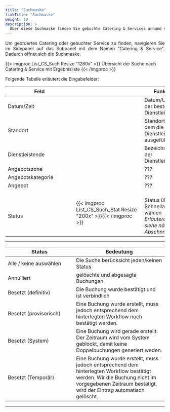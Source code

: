 ```yaml
---
title: "Suchmaske"
linkTitle: "Suchmaske"
weight: 10
description: >
  Über diese Suchmaske finden Sie gebuchte Catering & Services anhand von Dienstleistenden und Angeboten
---
```

<p style="text-align: justify"> Um geordertes Catering oder gebuchter Service zu finden, navigieren Sie im Sidepanel auf das Subpanel mit dem Namen "Catering & Service". Dadurch öffnet sich die Suchmaske. </p>

{{< imgproc List_CS_Such Resize "1280x" >}}
Übersicht der Suche nach Catering & Service mit Ergebnisliste 
{{< /imgproc >}}

Folgende Tabelle erläutert die Eingabefelder:

 |<div style="width:200px">Feld</div>|<div style="width:200px"></div>|Funktion|
 |---|---|---|
 |Datum/Zeit||Datum/Uhrzeit der bestellten Dienstleistung|
 |Standort||Standort, an dem die Dienstleistung ausgeführt wird|
 |Dienstleistende||Bezeichnung der Dienstleistenden|
 |Angebotszone||???|
 |Angebotskategorie||???|
 |Angebot||???|
 |</br>Status|{{< imgproc List_CS_Such_Stat Resize "200x" >}}{{< /imgproc >}}|</br>Status über die Schnellauswahl wählen </br> *Erläuterungen siehe nächsten Abschnnitt*|
 ---
<!-- Begriffe erklären -->

 |<div style="width:200px">Status</div>|Bedeutung|
 |---|---|
 |Alle / keine auswählen|Die Suche berücksicht jeden/keinen Status|
 |Annulliert|gelöschte und abgesagte Buchungen|
 |Besetzt (definitiv)|Die Buchung wurde bestätigt und ist verbindlich|
 |Besetzt (provisorisch)|Eine Buchung wurde erstellt, muss jedoch entsprechend dem hinterlegten Workflow noch bestätigt werden.|
 |Besetzt (System)|Eine Buchung wird gerade erstellt. Der Zeitraum wird vom System geblockt, damit keine Doppelbuchungen generiert weden.|
 |Besetzt (Temporär)|Eine Buchung wurde erstellt, muss jedoch entsprechend dem hinterlegten Workflow bestätigt werden. Wir die Buchung nicht im vorgegebenen Zeitraum bestätigt, wird der Eintrag automatisch gelöscht.||
 ---



